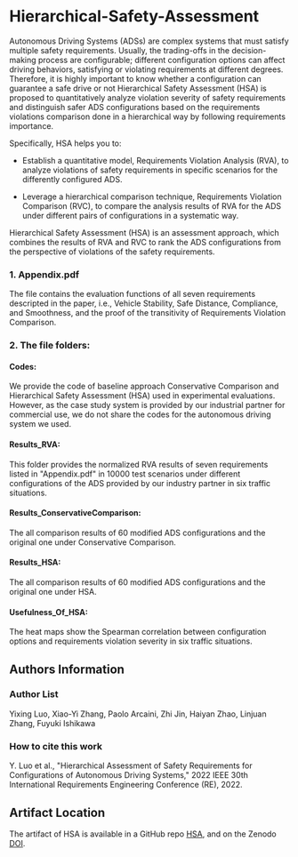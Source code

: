 # Hierarchical-Safety-Assessment
Autonomous Driving Systems (ADSs) are complex systems that must satisfy multiple safety requirements. Usually, the trading-offs in the decision-making process are configurable; different configuration options can affect driving behaviors, satisfying or violating requirements at different degrees. Therefore, it is highly important to know whether a configuration can guarantee a safe drive or not Hierarchical Safety Assessment (HSA) is proposed to quantitatively analyze violation severity of safety requirements and distinguish safer ADS configurations based on the requirements violations comparison done in a hierarchical way by following requirements importance.

Specifically, HSA helps you to:

- Establish a quantitative model, Requirements Violation Analysis (RVA), to analyze violations of safety requirements in specific scenarios for the differently configured ADS.

- Leverage a hierarchical comparison technique, Requirements Violation Comparison (RVC), to compare the analysis results of RVA for the ADS under different pairs of configurations in a systematic way.

Hierarchical Safety Assessment (HSA) is an assessment approach, which combines the results of RVA and RVC to rank the ADS configurations from the perspective of violations of the safety requirements.

### 1. Appendix.pdf
The file contains the evaluation functions of all seven requirements descripted in the paper, i.e., Vehicle Stability, Safe Distance, Compliance, and Smoothness, and the proof of the transitivity of Requirements Violation Comparison.

### 2. The file folders:

#### Codes: 
We provide the code of baseline approach Conservative Comparison and Hierarchical Safety Assessment (HSA) used in experimental evaluations. However, as the case study system is provided by our industrial partner for commercial use, we do not share the codes for the autonomous driving system we used.

#### Results_RVA: 
This folder provides the normalized RVA results of seven requirements listed in "Appendix.pdf" in 10000 test scenarios under different configurations of the ADS provided by our industry partner in six traffic situations.

#### Results_ConservativeComparison: 
The all comparison results of 60 modified ADS configurations and the original one under Conservative Comparison.

#### Results_HSA: 
The all comparison results of 60 modified ADS configurations and the original one under HSA.

#### Usefulness_Of_HSA: 
The heat maps show the Spearman correlation between configuration options and requirements violation severity in six traffic situations.


## Authors Information

### Author List

Yixing Luo, Xiao-Yi Zhang, Paolo Arcaini, Zhi Jin, Haiyan Zhao, Linjuan Zhang, Fuyuki Ishikawa

### How to cite this work

Y. Luo et al., "Hierarchical Assessment of Safety Requirements for Configurations of Autonomous Driving Systems," 2022 IEEE 30th International Requirements Engineering Conference (RE), 2022.


## Artifact Location

The artifact of HSA is available in a GitHub repo [HSA], and on the Zenodo [DOI]. 

[HSA]: https://github.com/YixingLuo/Hierarchical-Safety-Assessment

[DOI]: https://doi.org/10.5281/zenodo.6544894

